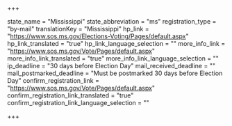 +++

state_name = "Mississippi"
state_abbreviation = "ms"
registration_type = "by-mail"
translationKey = "Mississippi"
hp_link = "https://www.sos.ms.gov/Elections-Voting/Pages/default.aspx"
hp_link_translated = "true"
hp_link_language_selection = ""
more_info_link = "https://www.sos.ms.gov/Vote/Pages/default.aspx"
more_info_link_translated = "true"
more_info_link_language_selection = ""
ip_deadline = "30 days before Election Day"
mail_received_deadline = ""
mail_postmarked_deadline = "Must be postmarked 30 days before Election Day"
confirm_registration_link = "https://www.sos.ms.gov/Vote/Pages/default.aspx"
confirm_registration_link_translated = "true"
confirm_registration_link_language_selection = ""

+++